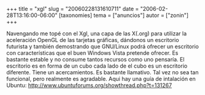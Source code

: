 +++
title = "xgl"
slug = "20060228131610711"
date = "2006-02-28T13:16:00-06:00"
[taxonomies]
tema = ["anuncios"]
autor = ["zonin"]
+++

Navengando me topé con el Xgl, una capa de las X(.org) para utilizar la
aceleración OpenGL de las tarjetas gráficas, dándonos un escritorio
futurista y también demostrando que GNU/Linux podrá ofrecer un
escritorio con características que el buen Windows Vista pretende
ofrecer. Es bastante estable y no consume tantos recursos como uno
pensaría. El escritorio es en forma de un cubo cada lado de el cubo es
un escritorio diferente. Tiene un acercamientos. Es bastante llamativo.
Tal vez no sea tan funcional, pero realmente es agradable. Aqui hay una
guía de intalación en Ubuntu:
<a href="http://www.ubuntuforums.org/showthread.php?t=131267">http://www.ubuntuforums.org/showthread.php?t=131267</a>
